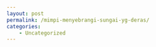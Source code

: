 ```yaml
---
layout: post
permalink: /mimpi-menyebrangi-sungai-yg-deras/
categories:
    - Uncategorized
---
```



